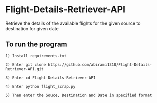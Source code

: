 # Flight-Details-Retriever-API
Retrieve the details of the available flights for the given source to destination for given date
## To run the program
    
    1) Install requirements.txt
    
    2) Enter git clone https://github.com/abirami1318/Flight-Details-Retriever-API.git
    
    3) Enter cd Flight-Details-Retriever-API
    
    4) Enter python flight_scrap.py
    
    5) Then enter the Souce, Destination and Date in specified format

